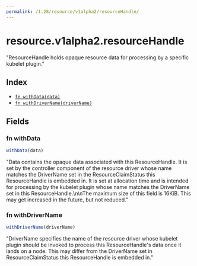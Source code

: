 ```yaml
---
permalink: /1.28/resource/v1alpha2/resourceHandle/
---
```


# resource.v1alpha2.resourceHandle

"ResourceHandle holds opaque resource data for processing by a specific kubelet plugin."

## Index

* [`fn withData(data)`](#fn-withdata)
* [`fn withDriverName(driverName)`](#fn-withdrivername)

## Fields

### fn withData

```ts
withData(data)
```

"Data contains the opaque data associated with this ResourceHandle. It is set by the controller component of the resource driver whose name matches the DriverName set in the ResourceClaimStatus this ResourceHandle is embedded in. It is set at allocation time and is intended for processing by the kubelet plugin whose name matches the DriverName set in this ResourceHandle.\n\nThe maximum size of this field is 16KiB. This may get increased in the future, but not reduced."

### fn withDriverName

```ts
withDriverName(driverName)
```

"DriverName specifies the name of the resource driver whose kubelet plugin should be invoked to process this ResourceHandle's data once it lands on a node. This may differ from the DriverName set in ResourceClaimStatus this ResourceHandle is embedded in."